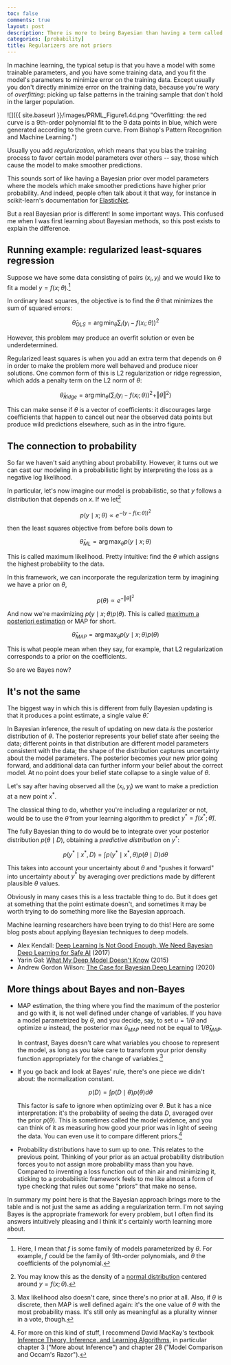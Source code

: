 ```yaml
---
toc: false
comments: true
layout: post
description: There is more to being Bayesian than having a term called "prior" in your loss function.
categories: [probability]
title: Regularizers are not priors
---
```


In machine learning, the typical setup is that you have a model with some
trainable parameters, and you have some training data, and you fit the model's
parameters to minimize error on the training data. Except usually you don't
directly minimize error on the training data, because you're wary of
_overfitting_: picking up false patterns in the training sample that don't hold
in the larger population.

![]({{ site.baseurl }}/images/PRML_Figure1.4d.png "Overfitting: the red curve is
a 9th-order polynomial fit to the 9 data points in blue, which were generated
according to the green curve. From Bishop's Pattern Recognition and Machine
Learning.")

Usually you add _regularization_, which means that you bias the training process
to favor certain model parameters over others -- say, those which cause the model
to make smoother predictions.

This sounds sort of like having a Bayesian prior over model parameters where the
models which make smoother predictions have higher prior probability. And
indeed, people often talk about it that way, for instance in scikit-learn's
documentation for [ElasticNet][elasticnet].

[elasticnet]: https://scikit-learn.org/stable/modules/generated/sklearn.linear_model.ElasticNet.html

But a real Bayesian prior is different! In some important ways. This confused me
when I was first learning about Bayesian methods, so this post exists to explain
the difference.

## Running example: regularized least-squares regression

Suppose we have some data consisting of pairs $(x_i, y_i)$ and we would like to
fit a model $y = f(x; \theta)$.[^fxtheta]

[^fxtheta]: Here, I mean that $f$ is some family of models parameterized by
    $\theta$. For example, $f$ could be the family of 9th-order polynomials, and
    $\theta$ the coefficients of the polynomial.

In ordinary least squares, the objective is to find the $\theta$ that minimizes
the sum of squared errors:

$$ \hat \theta_{OLS} = \arg \min_\theta \sum_i (y_i - f(x_i; \theta))^2 $$

However, this problem may produce an overfit solution or even be
underdetermined.

Regularized least squares is when you add an extra term that depends on $\theta$
in order to make the problem more well behaved and produce nicer solutions. One
common form of this is L2 regularization or ridge regression, which adds a
penalty term on the L2 norm of $\theta$:

$$ \hat \theta_{Ridge} = \arg \min_\theta \left( \sum_i (y_i - f(x_i; \theta))^2 + \Vert\theta\Vert^2 \right) $$

This can make sense if $\theta$ is a vector of coefficients: it discourages
large coefficients that happen to cancel out near the observed data points but
produce wild predictions elsewhere, such as in the intro figure.

## The connection to probability

So far we haven't said anything about probability. However, it turns out we can
cast our modeling in a probabilistic light by interpreting the loss as a
negative log likelihood.

In particular, let's now imagine our model is probabilistic, so that $y$ follows
a distribution that depends on $x$. If we let[^gaussian]

$$p(y \mid x; \theta) \propto e^{-(y - f(x; \theta))^2}$$

[^gaussian]: You may know this as the density of a [normal
    distribution][gaussian] centered around $y = f(x; \theta)$.

[gaussian]: https://en.wikipedia.org/wiki/Normal_distribution

then the least squares objective from before boils down to

$$\hat\theta_{ML} = \arg \max_\theta p(y \mid x; \theta)$$

This is called maximum likelihood. Pretty intuitive: find the $\theta$ which
assigns the highest probability to the data.

In this framework, we can incorporate the regularization term by imagining we
have a prior on $\theta$,

$$p(\theta) \propto e^{- \Vert\theta\Vert^2}$$

And now we're maximizing $p(y \mid x; \theta) p(\theta)$. This is called
[maximum a posteriori
estimation](https://en.wikipedia.org/wiki/Maximum_a_posteriori_estimation) or
MAP for short.

$$\hat\theta_{MAP} = \arg \max_\theta p(y \mid x; \theta) p(\theta)$$

This is what people mean when they say, for example, that L2 regularization
corresponds to a prior on the coefficients.

So are we Bayes now?

## It's not the same

The biggest way in which this is different from fully Bayesian updating is that
it produces a point estimate, a single value $\hat\theta$.

In Bayesian inference, the result of updating on new data *is* the posterior
distribution of $\theta$. The posterior represents your belief state after
seeing the data; different points in that distribution are different model
parameters consistent with the data; the shape of the distribution captures
uncertainty about the model parameters. The posterior becomes your new prior
going forward, and additional data can further inform your belief about the
correct model. At no point does your belief state collapse to a single value of
$\theta$.

Let's say after having observed all the $(x_i, y_i)$ we want to make a
prediction at a new point $x^*$.

The classical thing to do, whether you're including a regularizer or not, would
be to use the $\hat\theta$ from your learning algorithm to predict $y^* = f(x^*;
\hat\theta)$.

The fully Bayesian thing to do would be to integrate over your posterior
distribution $p(\theta \mid D)$, obtaining a *predictive distribution* on $y^*$:

$$p(y^* \mid x^*, D) = \int p(y^* \mid x^*, \theta) p(\theta \mid D) d\theta$$

This takes into account your uncertainty about $\theta$ and "pushes it forward"
into uncertainty about $y^*$ by averaging over predictions made by different
plausible $\theta$ values.

Obviously in many cases this is a less tractable thing to do. But it does get at
something that the point estimate doesn't, and sometimes it may be worth trying
to do something more like the Bayesian approach.

Machine learning researchers have been trying to do this! Here are some blog
posts about applying Bayesian techniques to deep models.

* Alex Kendall: [Deep Learning Is Not Good Enough, We Need Bayesian Deep Learning for Safe AI](https://alexgkendall.com/computer_vision/bayesian_deep_learning_for_safe_ai/) (2017)
* Yarin Gal: [What My Deep Model Doesn't Know](http://mlg.eng.cam.ac.uk/yarin/blog_3d801aa532c1ce.html) (2015)
* Andrew Gordon Wilson: [The Case for Bayesian Deep Learning](https://cims.nyu.edu/~andrewgw/caseforbdl/) (2020)

## More things about Bayes and non-Bayes

* MAP estimation, the thing where you find the maximum of the posterior and go
  with it, is not well defined under change of variables. If you have a model
  parametrized by $\theta$, and you decide, say, to set $u = 1/\theta$ and
  optimize $u$ instead, the posterior max $\hat u_{MAP}$ need not be equal to
  $1/\hat\theta_{MAP}$.

  In contrast, Bayes doesn't care what variables you choose to represent the
  model, as long as you take care to transform your prior density function
  appropriately for the change of variables.[^variables]

[^variables]: Max likelihood also doesn't care, since there's no prior at all.
    Also, if $\theta$ is discrete, then MAP is well defined again: it's the one
    value of $\theta$ with the most probability mass. It's still only as
    meaningful as a plurality winner in a vote, though.

* If you go back and look at Bayes' rule, there's one piece we didn't about: the
  normalization constant.

  $$ p(D) = \int p(D \mid \theta) p(\theta) d\theta $$

  This factor is safe to ignore when optimizing over $\theta$. But it has a nice
  interpretation: it's the probability of seeing the data $D$, averaged over the
  prior $p(\theta)$. This is sometimes called the model evidence, and you can
  think of it as measuring how good your prior was in light of seeing the data.
  You can even use it to compare different priors.[^bmc]

[^bmc]: For more on this kind of stuff, I recommend David MacKay's textbook
    [Inference Theory, Inference, and Learning
    Algorithms](http://www.inference.org.uk/itila/book.html), in particular
    chapter 3 ("More about Inference") and chapter 28 ("Model Comparison and
    Occam's Razor").

* Probability distributions have to sum up to one. This relates to the previous
  point. Thinking of your prior as an actual probability distribution forces you
  to not assign more probability mass than you have. Compared to inventing a
  loss function out of thin air and minimizing it, sticking to a probabilistic
  framework feels to me like almost a form of type checking that rules out some
  "priors" that make no sense.
  
In summary my point here is that the Bayesian approach brings more to the table
and is not just the same as adding a regularization term. I'm not saying Bayes
is the appropriate framework for every problem, but I often find its answers
intuitively pleasing and I think it's certainly worth learning more about.
